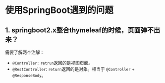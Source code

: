 # 使用SpringBoot遇到的问题

## 1. springboot2.x整合thymeleaf的时候，页面弹不出来？

需要了解两个注解：

- `@Controller:` `retrun`返回的是视图页面。
- `@RestController`: `return`返回的是对象。相当于 `@Controller` + `@ResponseBody`。



